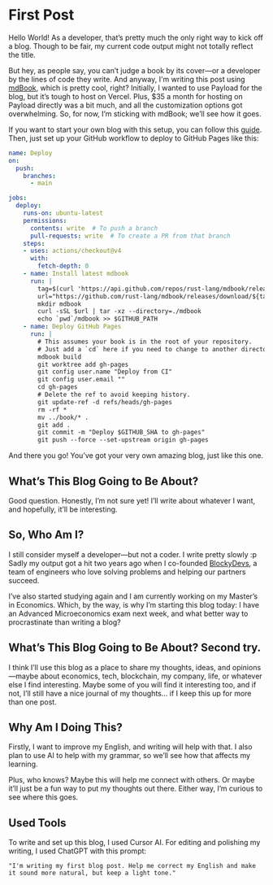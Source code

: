 # First Post

Hello World! As a developer, that’s pretty much the only right way to kick off a blog. Though to be fair, my current code output might not totally reflect the title.

But hey, as people say, you can’t judge a book by its cover—or a developer by the lines of code they write. And anyway, I'm writing this post using [mdBook](https://rust-lang.github.io/mdBook/), which is pretty cool, right? Initially, I wanted to use Payload for the blog, but it’s tough to host on Vercel. Plus, $35 a month for hosting on Payload directly was a bit much, and all the customization options got overwhelming. So, for now, I’m sticking with mdBook; we’ll see how it goes.

If you want to start your own blog with this setup, you can follow this [guide](https://rust-lang.github.io/mdBook/guide/creating.html). Then, just set up your GitHub workflow to deploy to GitHub Pages like this:

```yaml
name: Deploy
on:
  push:
    branches:
      - main

jobs:
  deploy:
    runs-on: ubuntu-latest
    permissions:
      contents: write  # To push a branch 
      pull-requests: write  # To create a PR from that branch
    steps:
    - uses: actions/checkout@v4
      with:
        fetch-depth: 0
    - name: Install latest mdbook
      run: |
        tag=$(curl 'https://api.github.com/repos/rust-lang/mdbook/releases/latest' | jq -r '.tag_name')
        url="https://github.com/rust-lang/mdbook/releases/download/${tag}/mdbook-${tag}-x86_64-unknown-linux-gnu.tar.gz"
        mkdir mdbook
        curl -sSL $url | tar -xz --directory=./mdbook
        echo `pwd`/mdbook >> $GITHUB_PATH
    - name: Deploy GitHub Pages
      run: |
        # This assumes your book is in the root of your repository.
        # Just add a `cd` here if you need to change to another directory.
        mdbook build
        git worktree add gh-pages
        git config user.name "Deploy from CI"
        git config user.email ""
        cd gh-pages
        # Delete the ref to avoid keeping history.
        git update-ref -d refs/heads/gh-pages
        rm -rf *
        mv ../book/* .
        git add .
        git commit -m "Deploy $GITHUB_SHA to gh-pages"
        git push --force --set-upstream origin gh-pages

```
And there you go! You’ve got your very own amazing blog, just like this one.

## What’s This Blog Going to Be About?
Good question. Honestly, I’m not sure yet! I’ll write about whatever I want, and hopefully, it’ll be interesting.

## So, Who Am I?
I still consider myself a developer—but not a coder. I write pretty slowly :p Sadly my output got a hit two years ago when I co-founded [BlockyDevs](https://www.blockydevs.com/), a team of engineers who love solving problems and helping our partners succeed.

I’ve also started studying again and I am currently working on my Master’s in Economics. Which, by the way, is why I’m starting this blog today: I have an Advanced Microeconomics exam next week, and what better way to procrastinate than writing a blog?

## What’s This Blog Going to Be About? Second try.
I think I’ll use this blog as a place to share my thoughts, ideas, and opinions—maybe about economics, tech, blockchain, my company, life, or whatever else I find interesting. Maybe some of you will find it interesting too, and if not, I’ll still have a nice journal of my thoughts… if I keep this up for more than one post.

## Why Am I Doing This?
Firstly, I want to improve my English, and writing will help with that. I also plan to use AI to help with my grammar, so we’ll see how that affects my learning.

Plus, who knows? Maybe this will help me connect with others. Or maybe it’ll just be a fun way to put my thoughts out there. Either way, I’m curious to see where this goes.

## Used Tools
To write and set up this blog, I used Cursor AI. For editing and polishing my writing, I used ChatGPT with this prompt:
```
"I'm writing my first blog post. Help me correct my English and make it sound more natural, but keep a light tone."
```
